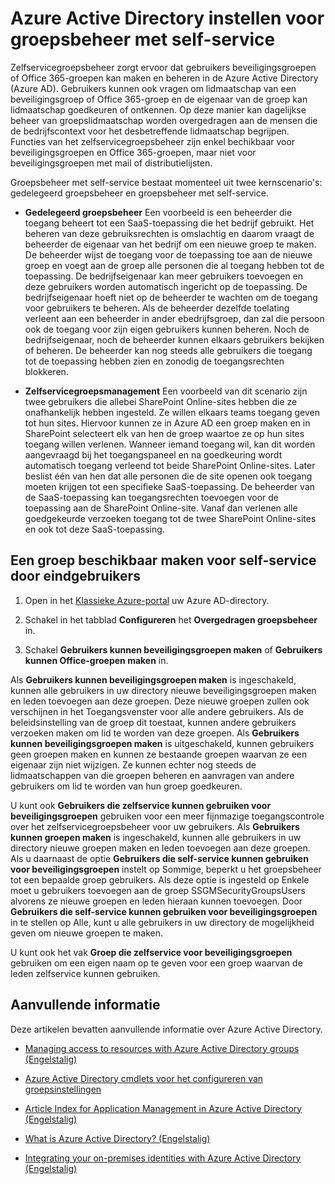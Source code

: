<properties
    pageTitle="Azure Active Directory instellen voor toegangsbeheer met self-service voor toepassingen | Microsoft Azure"
    description="Met groepsbeheer met self-service kunnen gebruikers beveiligingsgroepen of Office 365-groepen maken en beheren in Azure Active Directory. Bovendien biedt het gebruikers de mogelijkheid om het lidmaatschap van een beveiligingsgroep of Office 365-groep aan te vragen."
    services="active-directory"
    documentationCenter=""
  authors="curtand"
    manager="femila"
    editor=""
    />

<tags
    ms.service="active-directory"
    ms.workload="identity"
    ms.tgt_pltfrm="na"
    ms.devlang="na"
    ms.topic="get-started-article"
    ms.date="08/10/2016"
    ms.author="curtand"/>

# Azure Active Directory instellen voor groepsbeheer met self-service

Zelfservicegroepsbeheer zorgt ervoor dat gebruikers beveiligingsgroepen of Office 365-groepen kan maken en beheren in de Azure Active Directory (Azure AD). Gebruikers kunnen ook vragen om lidmaatschap van een beveiligingsgroep of Office 365-groep en de eigenaar van de groep kan lidmaatschap goedkeuren of ontkennen. Op deze manier kan dagelijkse beheer van groepslidmaatschap worden overgedragen aan de mensen die de bedrijfscontext voor het desbetreffende lidmaatschap begrijpen. Functies van het zelfservicegroepsbeheer zijn enkel bechikbaar voor beveiligingsgroepen en Office 365-groepen, maar niet voor beveiligingsgroepen met mail of distributielijsten.

Groepsbeheer met self-service bestaat momenteel uit twee kernscenario's: gedelegeerd groepsbeheer en groepsbeheer met self-service.

- **Gedelegeerd groepsbeheer**
    Een voorbeeld is een beheerder die toegang beheert tot een SaaS-toepassing die het bedrijf gebruikt. Het beheren van deze gebruiksrechten is omslachtig en daarom vraagt de beheerder de eigenaar van het bedrijf om een nieuwe groep te maken. De beheerder wijst de toegang voor de toepassing toe aan de nieuwe groep en voegt aan de groep alle personen die al toegang hebben tot de toepassing. De bedrijfseigenaar kan meer gebruikers toevoegen en deze gebruikers worden automatisch ingericht op de toepassing. De bedrijfseigenaar hoeft niet op de beheerder te wachten om de toegang voor gebruikers te beheren. Als de beheerder dezelfde toelating verleent aan een beheerder in ander ebedrijfsgroep, dan zal die persoon ook de toegang voor zijn eigen gebruikers kunnen beheren. Noch de bedrijfseigenaar, noch de beheerder kunnen elkaars gebruikers bekijken of beheren. De beheerder kan nog steeds alle gebruikers die toegang tot de toepassing hebben zien en zonodig de toegangsrechten blokkeren.

- **Zelfservicegroepsmanagement**
    Een voorbeeld van dit scenario zijn twee gebruikers die allebei SharePoint Online-sites hebben die ze onafhankelijk hebben ingesteld. Ze willen elkaars teams toegang geven tot hun sites. Hiervoor kunnen ze in Azure AD een groep maken en in SharePoint selecteert elk van hen de groep waartoe ze op hun sites toegang willen verlenen. Wanneer iemand toegang wil, kan dit worden aangevraagd bij het toegangspaneel en na goedkeuring wordt automatisch toegang verleend tot beide SharePoint Online-sites. Later beslist één van hen dat alle personen die de site openen ook toegang moeten krijgen tot een specifieke SaaS-toepassing. De beheerder van de SaaS-toepassing kan toegangsrechten toevoegen voor de toepassing aan de SharePoint Online-site. Vanaf dan verlenen alle goedgekeurde verzoeken toegang tot de twee SharePoint Online-sites en ook tot deze SaaS-toepassing.

## Een groep beschikbaar maken voor self-service door eindgebruikers

1. Open in het [Klassieke Azure-portal](https://manage.windowsazure.com) uw Azure AD-directory.

2. Schakel in het tabblad **Configureren** het **Overgedragen groepsbeheer** in.

3. Schakel **Gebruikers kunnen beveiligingsgroepen maken** of **Gebruikers kunnen Office-groepen maken** in.

Als **Gebruikers kunnen beveiligingsgroepen maken** is ingeschakeld, kunnen alle gebruikers in uw directory nieuwe beveiligingsgroepen maken en leden toevoegen aan deze groepen. Deze nieuwe groepen zullen ook verschijnen in het Toegangsvenster voor alle andere gebruikers. Als de beleidsinstelling van de groep dit toestaat, kunnen andere gebruikers verzoeken maken om lid te worden van deze groepen. Als **Gebruikers kunnen beveiligingsgroepen maken** is uitgeschakeld, kunnen gebruikers geen groepen maken en kunnen ze bestaande groepen waarvan ze een eigenaar zijn niet wijzigen. Ze kunnen echter nog steeds de lidmaatschappen van die groepen beheren en aanvragen van andere gebruikers om lid te worden van hun groep goedkeuren.

U kunt ook **Gebruikers die zelfservice kunnen gebruiken voor beveiligingsgroepen** gebruiken voor een meer fijnmazige toegangscontrole over het zelfservicegroepsbeheer voor uw gebruikers. Als **Gebruikers kunnen groepen maken** is ingeschakeld, kunnen alle gebruikers in uw directory nieuwe groepen maken en leden toevoegen aan deze groepen. Als u daarnaast de optie **Gebruikers die self-service kunnen gebruiken voor beveiligingsgroepen** instelt op Sommige, beperkt u het groepsbeheer tot een bepaalde groep gebruikers. Als deze optie is ingesteld op Enkele moet u gebruikers toevoegen aan de groep SSGMSecurityGroupsUsers alvorens ze nieuwe groepen en leden hieraan kunnen toevoegen. Door **Gebruikers die self-service kunnen gebruiken voor beveiligingsgroepen** in te stellen op Alle, kunt u alle gebruikers in uw directory de mogelijkheid geven om nieuwe groepen te maken.

U kunt ook het vak **Groep die zelfservice voor beveiligingsgroepen** gebruiken om een eigen naam op te geven voor een groep waarvan de leden zelfservice kunnen gebruiken.

## Aanvullende informatie

Deze artikelen bevatten aanvullende informatie over Azure Active Directory.

* [Managing access to resources with Azure Active Directory groups (Engelstalig)](active-directory-manage-groups.md)

* [Azure Active Directory cmdlets voor het configureren van groepsinstellingen](active-directory-accessmanagement-groups-settings-cmdlets.md)

* [Article Index for Application Management in Azure Active Directory (Engelstalig)](active-directory-apps-index.md)

* [What is Azure Active Directory? (Engelstalig)](active-directory-whatis.md)

* [Integrating your on-premises identities with Azure Active Directory (Engelstalig)](active-directory-aadconnect.md)



<!--HONumber=ago16_HO4-->


